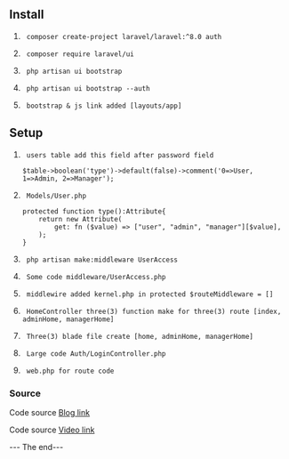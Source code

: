 ##  Install
1.      composer create-project laravel/laravel:^8.0 auth 
2.      composer require laravel/ui 
3.      php artisan ui bootstrap
4.      php artisan ui bootstrap --auth
5.      bootstrap & js link added [layouts/app]


##  Setup
1.      users table add this field after password field

    ```
    $table->boolean('type')->default(false)->comment('0=>User, 1=>Admin, 2=>Manager');
    ```
    
2.      Models/User.php
	
    ```
    protected function type():Attribute{
		return new Attribute(
			get: fn ($value) => ["user", "admin", "manager"][$value],
		);
	}
	```

3.      php artisan make:middleware UserAccess
4.      Some code middleware/UserAccess.php
5.      middlewire added kernel.php in protected $routeMiddleware = []
6.      HomeController three(3) function make for three(3) route [index, adminHome, managerHome]
7.      Three(3) blade file create [home, adminHome, managerHome]
8.      Large code Auth/LoginController.php
9.      web.php for route code


### Source
Code source [Blog link](https://tutorial101.blogspot.com/2023/03/laravel-multi-user-authentication.html)

Code source [Video link](https://www.youtube.com/watch?v=RbDt4Q-Bb8I)

--- The end---
